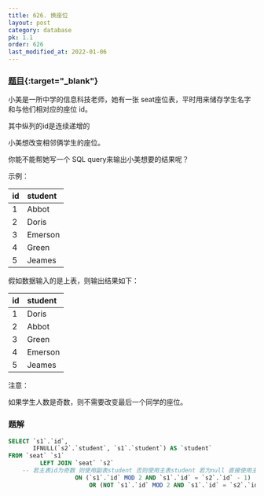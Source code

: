 ```yaml
---
title: 626. 换座位
layout: post
category: database
pk: 1.1
order: 626
last_modified_at: 2022-01-06
---
```


### [题目](https://leetcode-cn.com/problems/exchange-seats/){:target="_blank"}

小美是一所中学的信息科技老师，她有一张 seat座位表，平时用来储存学生名字和与他们相对应的座位 id。

其中纵列的id是连续递增的

小美想改变相邻俩学生的座位。

你能不能帮她写一个 SQL query来输出小美想要的结果呢？

示例：

|    id   | student |
|:---|:---|
|    1    | Abbot   |
|    2    | Doris   |
|    3    | Emerson |
|    4    | Green   |
|    5    | Jeames  |

假如数据输入的是上表，则输出结果如下：

|    id   | student |
|:---|:---|
|    1    | Doris   |
|    2    | Abbot   |
|    3    | Green   |
|    4    | Emerson |
|    5    | Jeames  |

注意：

如果学生人数是奇数，则不需要改变最后一个同学的座位。

### 题解

```sql
SELECT `s1`.`id`,
       IFNULL(`s2`.`student`, `s1`.`student`) AS `student`
FROM `seat` `s1`
         LEFT JOIN `seat` `s2`
    -- 若主表id为奇数 则使用副表student 否则使用主表student 若为null 直接使用主表student
                   ON (`s1`.`id` MOD 2 AND `s1`.`id` = `s2`.`id` - 1)
                       OR (NOT `s1`.`id` MOD 2 AND `s1`.`id` = `s2`.`id` + 1)
```